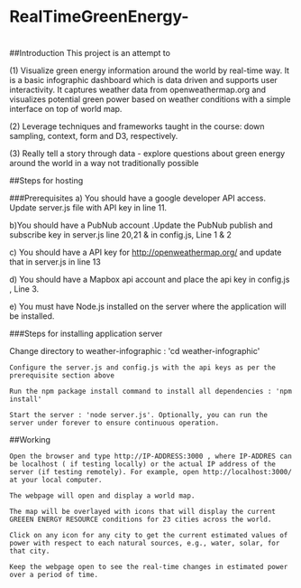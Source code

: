# RealTimeGreenEnergy-
#

##Introduction This project is an attempt to 

(1) Visualize green energy information around the world by real-time way. It is a basic infographic dashboard which is data driven and supports user interactivity. It captures weather data from openweathermap.org and visualizes potential green power  based on weather conditions with a simple interface on top of world map.

(2) Leverage techniques and frameworks taught in the course: down sampling, context, form and D3, respectively.

(3) Really tell a story through data - explore questions about green energy around the world  in a way not traditionally possible


##Steps for hosting

###Prerequisites a) You should have a google developer API access. Update server.js file with API key in line 11.

b)You should have a PubNub account .Update the PubNub publish and subscribe key in server.js line 20,21 & in config.js, Line 1 & 2

c) You should have a API key for http://openweathermap.org/ and update that in server.js in line 13

d) You should have a Mapbox api account and place the api key in config.js , Line 3.

e) You must have Node.js installed on the server where the application will be installed.

###Steps for installing application server

   Change directory to weather-infographic : 'cd weather-infographic'

    Configure the server.js and config.js with the api keys as per the prerequisite section above

    Run the npm package install command to install all dependencies : 'npm install'

    Start the server : 'node server.js'. Optionally, you can run the server under forever to ensure continuous operation.

##Working

    Open the browser and type http://IP-ADDRESS:3000 , where IP-ADDRES can be localhost ( if testing locally) or the actual IP address of the server (if testing remotely). For example, open http://localhost:3000/ at your local computer.

    The webpage will open and display a world map.

    The map will be overlayed with icons that will display the current GREEEN ENERGY RESOURCE conditions for 23 cities across the world.

    Click on any icon for any city to get the current estimated values of power with respect to each natural sources, e.g., water, solar, for that city.

    Keep the webpage open to see the real-time changes in estimated power over a period of time.

